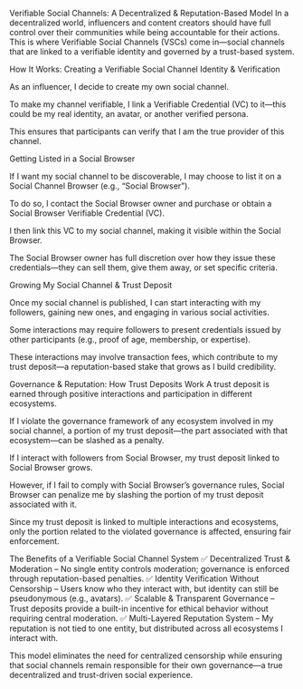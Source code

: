 Verifiable Social Channels: A Decentralized & Reputation-Based Model
In a decentralized world, influencers and content creators should have full control over their communities while being accountable for their actions. This is where Verifiable Social Channels (VSCs) come in—social channels that are linked to a verifiable identity and governed by a trust-based system.

How It Works: Creating a Verifiable Social Channel
Identity & Verification

As an influencer, I decide to create my own social channel.

To make my channel verifiable, I link a Verifiable Credential (VC) to it—this could be my real identity, an avatar, or another verified persona.

This ensures that participants can verify that I am the true provider of this channel.

Getting Listed in a Social Browser

If I want my social channel to be discoverable, I may choose to list it on a Social Channel Browser (e.g., “Social Browser”).

To do so, I contact the Social Browser owner and purchase or obtain a Social Browser Verifiable Credential (VC).

I then link this VC to my social channel, making it visible within the Social Browser.

The Social Browser owner has full discretion over how they issue these credentials—they can sell them, give them away, or set specific criteria.

Growing My Social Channel & Trust Deposit

Once my social channel is published, I can start interacting with my followers, gaining new ones, and engaging in various social activities.

Some interactions may require followers to present credentials issued by other participants (e.g., proof of age, membership, or expertise).

These interactions may involve transaction fees, which contribute to my trust deposit—a reputation-based stake that grows as I build credibility.

Governance & Reputation: How Trust Deposits Work
A trust deposit is earned through positive interactions and participation in different ecosystems.

If I violate the governance framework of any ecosystem involved in my social channel, a portion of my trust deposit—the part associated with that ecosystem—can be slashed as a penalty.

If I interact with followers from Social Browser, my trust deposit linked to Social Browser grows.

However, if I fail to comply with Social Browser’s governance rules, Social Browser can penalize me by slashing the portion of my trust deposit associated with it.

Since my trust deposit is linked to multiple interactions and ecosystems, only the portion related to the violated governance is affected, ensuring fair enforcement.

The Benefits of a Verifiable Social Channel System
✅ Decentralized Trust & Moderation – No single entity controls moderation; governance is enforced through reputation-based penalties.
✅ Identity Verification Without Censorship – Users know who they interact with, but identity can still be pseudonymous (e.g., avatars).
✅ Scalable & Transparent Governance – Trust deposits provide a built-in incentive for ethical behavior without requiring central moderation.
✅ Multi-Layered Reputation System – My reputation is not tied to one entity, but distributed across all ecosystems I interact with.

This model eliminates the need for centralized censorship while ensuring that social channels remain responsible for their own governance—a true decentralized and trust-driven social experience.